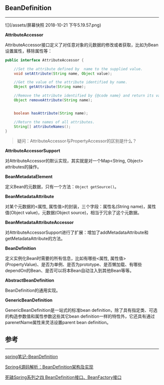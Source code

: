 ## BeanDefinition

---

![](/assets/屏幕快照 2018-10-21 下午5.19.57.png)

**AttributeAccessor**

AttributeAccessor接口定义了对任意对象的元数据的修改或者获取，比如为Bean设置属性，移除属性等：

```java
public interface AttributeAccessor {

    //Set the attribute defined by  name to the supplied value.
    void setAttribute(String name, Object value);

    //Get the value of the attribute identified by name.
    Object getAttribute(String name);

    //Remove the attribute identified by {@code name} and return its value.
    Object removeAttribute(String name);


    boolean hasAttribute(String name);

    //Return the names of all attributes.
    String[] attributeNames();
}
```

> 疑问：AttributeAccessor与PropertyAccessor的区别是什么？

**AttributeAccessorSupport**

 对AttributeAccessor的默认实现，其实就是对一个Map&lt;String, Object&gt; attributes的操作。

**BeanMetadataElement**

定义Bean的元数据，只有一个方法：`Object getSource()`。

**BeanMetadataAttribute**

对某个元数据的&lt;属性, 属性值&gt;的封装，三个字段：属性名\(String name\)，属性值\(Object value\)，元数据\(Object source\)，相当于冗余了这个元数据。

**BeanMetadataAttributeAccessor**

对AttributeAccessorSupport进行了扩展：增加了addMetadataAttribute和getMetadataAttribute的方法。

**BeanDefinition**

定义实例化Bean时需要的所有信息，比如有哪些&lt;属性, 属性值&gt;\(PropertyValue\)、是否为单例、是否为prototype、是否懒加载、有哪些dependOn的Bean、是否可以将本Bean自动注入到其他Bean等等。

**AbstractBeanDefinition**

 BeanDefinition的通用实现。

**GenericBeanDefinition**

GenericBeanDefinition是一站式的标准bean definition，除了具有指定类、可选的构造参数值和属性参数这些其它bean definition一样的特性外，它还具有通过parenetName属性来灵活设置parent bean definition。 

##   

 

 

 

## 参考

---

[ spring笔记-BeanDefinition](https://www.jianshu.com/p/a6a03d94d6f7)

[Spring4源码解析：BeanDefinition架构及实现](https://www.cnblogs.com/ninth/p/6404317.html)

[死磕Spring系列之四 BeanDefinition接口、BeanFactory接口          
](http://blog.51cto.com/dba10g/1728512)

 

